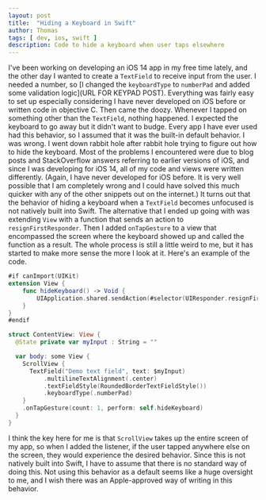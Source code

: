 ```yaml
---
layout: post
title:  "Hiding a Keyboard in Swift"
author: Thomas
tags: [ dev, ios, swift ]
description: Code to hide a keyboard when user taps elsewhere
---
```


I've been working on developing an iOS 14 app in my free time lately, and the other day I wanted to create a `TextField` to receive input from the user. I needed a number, so [I changed the `keyboardType` to `numberPad` and added some validation logic](URL FOR KEYPAD POST). Everything was fairly easy to set up especially considering I have never developed on iOS before or written code in objective C. Then came the doozy. Whenever I tapped on something other than the `TextField`, nothing happened. I expected the keyboard to go away but it didn't want to budge. Every app I have ever used had this behavior, so I assumed that it was the built-in default behavior. I was wrong. I went down rabbit hole after rabbit hole trying to figure out how to hide the keyboard. Most of the problems I encountered were due to blog posts and StackOverflow answers referring to earlier versions of iOS, and since I was developing for iOS 14, all of my code and views were written differently. (Again, I have never developed for iOS before. It is very well possible that I am completely wrong and I could have solved this much quicker with any of the other snippets out on the internet.) It turns out that the behavior of hiding a keyboard when a `TextField` becomes unfocused is not natively built into Swift. The alternative that I ended up going with was extending `View` with a function that sends an action to `resignFirstResponder`. Then I added `onTapGesture` to a view that encompassed the screen where the keyboard showed up and called the function as a result. The whole process is still a little weird to me, but it has started to make more sense the more I look at it. Here's an example of the code.
```swift
#if canImport(UIKit)
extension View {
    func hideKeyboard() -> Void {
        UIApplication.shared.sendAction(#selector(UIResponder.resignFirstResponder), to: nil, from: nil, for: nil)
    }
}
#endif

struct ContentView: View {
  @State private var myInput : String = ""

  var body: some View {
    ScrollView {
      TextField("Demo text field", text: $myInput)
          .multilineTextAlignment(.center)
          .textFieldStyle(RoundedBorderTextFieldStyle())
          .keyboardType(.numberPad)
    }
    .onTapGesture(count: 1, perform: self.hideKeyboard)
  }
}
```

I think the key here for me is that `ScrollView` takes up the entire screen of my app, so when I added the listener, if the user tapped anywhere else on the screen, they would experience the desired behavior. Since this is not natively built into Swift, I have to assume that there is no standard way of doing this. Not using this behavior as a default seems like a huge oversight to me, and I wish there was an Apple-approved way of writing in this behavior.